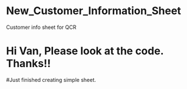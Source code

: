 # New_Customer_Information_Sheet
Customer info sheet for QCR
# Hi Van, Please look at the code. Thanks!!
#Just finished creating simple sheet.
